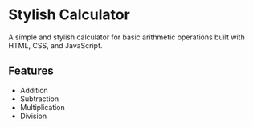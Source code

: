 # Stylish Calculator

A simple and stylish calculator for basic arithmetic operations built with HTML, CSS, and JavaScript.

## Features
- Addition
- Subtraction
- Multiplication
- Division
